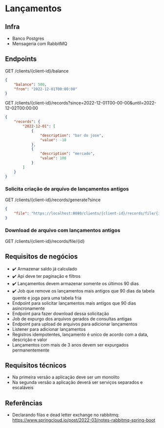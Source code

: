 # Lançamentos

## Infra

- Banco Postgres
- Mensageria com RabbitMQ

## Endpoints

GET /clients/{client-id}/balance

```json
{
    "balance": 500,
    "from": "2022-12-01T00:00:00"
}
```

GET /clients/{client-id}/records?since=2022-12-01T00-00-00&until=2022-12-02T00:00:00

```json
{
    "records": {
        "2022-12-01": [
            {
                "description": "bar do jose",
                "value": -10
            },
            {
                "description": "mercado",
                "value": 100
            }
        ]
    }
}
```


### Solicita criação de arquivo de lançamentos antigos
GET /clients/{client-id}/records/generate?since 

```json
{
    "file": "https://localhost:8080/clients/{client-id}/records/file/{id}"
}
```

### Download de arquivo com lançamentos antigos
GET /clients/{client-id}/records/file/{id}


## Requisitos de negócios

- :heavy_check_mark: Armazenar saldo já calculado
- :heavy_check_mark: Api deve ter paginação e filtros
- :heavy_check_mark: Lançamentos devem armazenar somente os últimos 90 dias
- :heavy_check_mark: Job que remove os lançamentos mais antigos que 90 dias da tabela quente e joga para uma tabela fria
- Endpoint para solicitar lançamentos mais antigos que 90 dias asincronamente
- Endpoint para fazer download dessa solicitação
- Job de expurgo dos arquivos gerados de consultas antigas
- Endpoint para upload de arquivos para adicionar lançamentos
- Listener para adicionar lançamentos
- Registros idempotentes, lançamento é unico de acordo com a data, descrição e valor
- Lançamentos com mais de 3 anos devem ser expurgados permanentemente

## Requisitos técnicos

- Na primeira versão a aplicação deve ser um monolito
- Na segunda versão a aplicação deverá ser serviços separados e escaláveis


## Referências

- Declarando filas e dead letter exchange no rabbitmq: https://www.springcloud.io/post/2022-03/notes-rabbitmq-spring-boot

